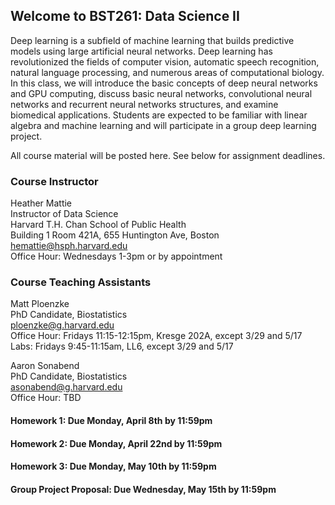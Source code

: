 ## Welcome to BST261: Data Science II

Deep learning is a subfield of machine learning that builds predictive models using large artificial neural networks. Deep learning has revolutionized the fields of computer vision, automatic speech recognition, natural language processing, and numerous areas of computational biology. In this class, we will introduce the basic concepts of deep neural networks and GPU computing, discuss basic neural networks, convolutional neural networks and recurrent neural networks structures, and examine biomedical applications. Students are expected to be familiar with linear algebra and machine learning and will participate in a group deep learning project.

All course material will be posted here. See below for assignment deadlines.

### Course Instructor
Heather Mattie  
Instructor of Data Science  
Harvard T.H. Chan School of Public Health  
Building 1 Room 421A, 655 Huntington Ave, Boston   
hemattie@hsph.harvard.edu  
Office Hour: Wednesdays 1-3pm or by appointment

### Course Teaching Assistants
Matt Ploenzke  
PhD Candidate, Biostatistics  
ploenzke@g.harvard.edu  
Office Hour: Fridays 11:15-12:15pm, Kresge 202A, except 3/29 and 5/17
Labs: Fridays 9:45-11:15am, LL6, except 3/29 and 5/17


Aaron Sonabend  
PhD Candidate, Biostatistics  
asonabend@g.harvard.edu  
Office Hour: TBD  


#### Homework 1: Due Monday, April 8th by 11:59pm

#### Homework 2: Due Monday, April 22nd by 11:59pm

#### Homework 3: Due Monday, May 10th by 11:59pm

#### Group Project Proposal: Due Wednesday, May 15th by 11:59pm

